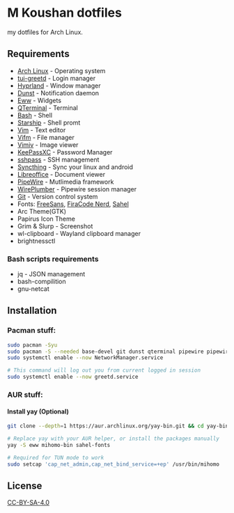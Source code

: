 # M Koushan dotfiles
my dotfiles for Arch Linux.

## Requirements
* [Arch Linux](https://archlinux.org) - Operating system
* [tui-greetd](https://wiki.archlinux.org/title/greetd) - Login manager
* [Hyprland](https://wiki.archlinux.org/title/Hyprland) - Window manager
* [Dunst](https://wiki.archlinux.org/title/Dunst) - Notification daemon
* [Eww](https://elkowar.github.io/eww/) - Widgets
* [QTerminal](https://github.com/lxqt/qterminal) - Terminal
* [Bash](https://wiki.archlinux.org/title/Bash) - Shell
* [Starship](https://starship.rs/) - Shell promt
* [Vim](https://wiki.archlinux.org/title/Vim) - Text editor
* [Vifm](https://wiki.archlinux.org/title/vifm) - File manager
* [Vimiv](https://karlch.github.io/vimiv/) - Image viewer
* [KeePassXC](https://wiki.archlinux.org/title/KeePass) - Password Manager
* [sshpass](https://archlinux.org/packages/extra/x86_64/sshpass/) - SSH management
* [Syncthing](https://wiki.archlinux.org/title/Syncthing) - Sync your linux and android
* [Libreoffice](https://wiki.archlinux.org/title/LibreOffice) - Document viewer
* [PipeWire](https://wiki.archlinux.org/title/PipeWire) - Mutlimedia framework
* [WirePlumber](https://wiki.archlinux.org/title/WirePlumber) - Pipewire session manager
* [Git](https://wiki.archlinux.org/title/Git) - Version control system
* Fonts: [FreeSans](https://www.gnu.org/software/freefont/), [FiraCode Nerd](https://www.nerdfonts.com/font-downloads), [Sahel](https://github.com/rastikerdar/sahel-font)
* Arc Theme(GTK)
* Papirus Icon Theme
* Grim & Slurp - Screenshot
* wl-clipboard - Wayland clipboard manager
* brightnessctl

### Bash scripts requirements
* jq - JSON management
* bash-compilition
* gnu-netcat

## Installation

### Pacman stuff:

```bash
sudo pacman -Syu
sudo pacman -S --needed base-devel git dunst qterminal pipewire pipewire-alsa starship gnu-free-fonts firefox-developer-edition hyprland hypridle hyprpaper syncthing keepassxc jq bash-compilition gnu-netcat vim vifm wl-clipboard grim slurp arc-gtk-theme papirus-icon-theme sshpass ttf-firacode-nerd ttf-nerd-fonts-symbols udiskie unrar unzip vimiv brightnessctl wireplumber qt5-wayland qt6-wayland ntfs-3g libreoffice-fresh networkmanager
sudo systemctl enable --now NetworkManager.service

# This command will log out you from current logged in session
sudo systemctl enable --now greetd.service
```
### AUR stuff:

#### Install yay (Optional)

```bash
git clone --depth=1 https://aur.archlinux.org/yay-bin.git && cd yay-bin && makepkg -si

```

```bash
# Replace yay with your AUR helper, or install the packages manually
yay -S eww mihomo-bin sahel-fonts

# Required for TUN mode to work
sudo setcap 'cap_net_admin,cap_net_bind_service=+ep' /usr/bin/mihomo 

```
## License
[CC-BY-SA-4.0](https://spdx.org/licenses/CC-BY-SA-4.0.html)
